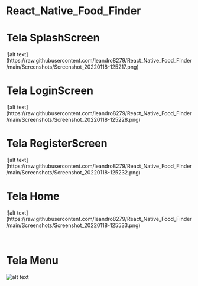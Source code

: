 # React_Native_Food_Finder


<h1>Tela SplashScreen</h1>
![alt text](https://raw.githubusercontent.com/leandro8279/React_Native_Food_Finder/main/Screenshots/Screenshot_20220118-125217.png)

<br/>
<h1>Tela LoginScreen</h1>
![alt text](https://raw.githubusercontent.com/leandro8279/React_Native_Food_Finder/main/Screenshots/Screenshot_20220118-125228.png)

<br/>
<h1>Tela RegisterScreen</h1>
![alt text](https://raw.githubusercontent.com/leandro8279/React_Native_Food_Finder/main/Screenshots/Screenshot_20220118-125232.png)

<br/>
<h1>Tela Home</h1>
![alt text](https://raw.githubusercontent.com/leandro8279/React_Native_Food_Finder/main/Screenshots/Screenshot_20220118-125533.png)

<br/><h1>Tela Menu</h1>
![alt text](https://raw.githubusercontent.com/leandro8279/React_Native_Food_Finder/main/Screenshots/Screenshot_20220118-125537.png)

<br/>
